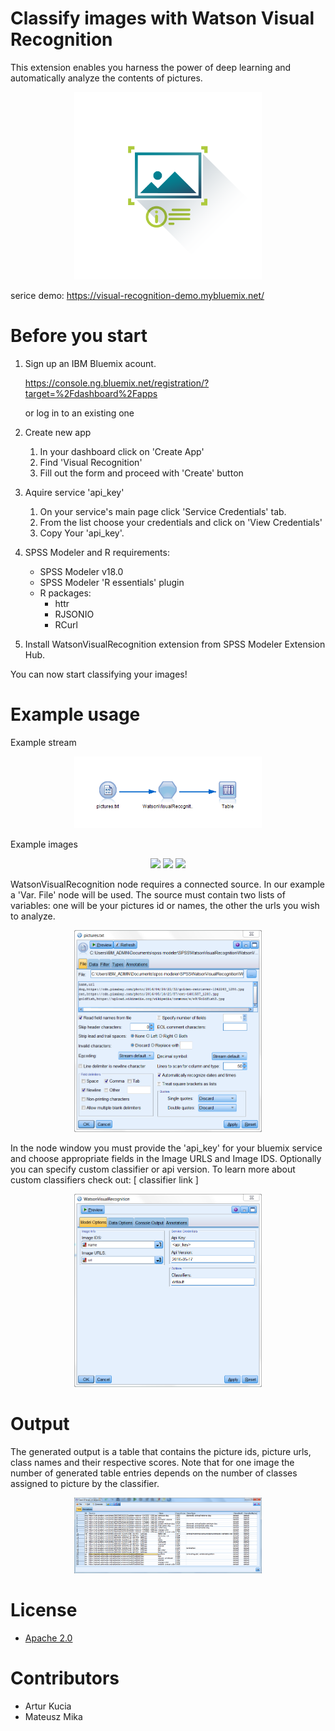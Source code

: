 # Classify images with Watson Visual Recognition

This extension enables you harness the power of deep learning and automatically analyze the contents of pictures.

<p align="center">
  <img src="wvr.png"/ width=300px>
</p>

serice demo:
https://visual-recognition-demo.mybluemix.net/

# Before you start

1. Sign up an IBM Bluemix acount.

	https://console.ng.bluemix.net/registration/?target=%2Fdashboard%2Fapps
	
	or log in to an existing one
	
2. Create new app
	1. In your dashboard click on 'Create App'
	2. Find 'Visual Recognition'
	3. Fill out the form and proceed with 'Create' button
	
3. Aquire service 'api_key'
	1. On your service's main page click 'Service Credentials' tab.
	2. From the list choose your credentials and click on 'View Credentials'
	3. Copy Your 'api_key'.
	

4. SPSS Modeler and R requirements:
	- SPSS Modeler v18.0
	- SPSS Modeler 'R essentials' plugin
	- R packages: 
		- httr
		- RJSONIO
		- RCurl
		
5. Install WatsonVisualRecognition extension from SPSS Modeler Extension Hub.

You can now start classifying your images!

# Example usage

Example stream

<p align="center">
  <img src="Screenshot/stream.PNG"/ width=300px>
</p>

Example images

<p align="center">
  <img src="https://cdn.pixabay.com/photo/2016/04/20/22/32/golden-retriever-1342263_1280.jpg"/ width=100px>  
  <img src="https://upload.wikimedia.org/wikipedia/commons/e/e9/Goldfish3.jpg"/ width=100px>
  <img src="https://cdn.pixabay.com/photo/2016/05/18/20/57/cat-1401557_1280.jpg"/ width=100px>
</p>


WatsonVisualRecognition node requires a connected source. In our example a 'Var. File' node will be used.
The source must contain two lists of variables: one will be your pictures id or names, the other the urls you wish to analyze.

<p align="center">
  <img src="Screenshot/input1.PNG"/ width=300px>
</p>

	
In the node window you must provide the 'api_key' for your bluemix service and choose appropriate fields in the Image URLS and Image IDS.
Optionally you can specify custom classifier or api version. To learn more about custom classifiers check out: 
[ classifier link ]

<p align="center">
  <img src="Screenshot/input2.PNG"/ width=300px>
</p>
	
	
# Output

The generated output is a table that contains the picture ids, picture urls, class names and their respective scores. 
Note that for one image the number of generated table entries depends on the number of classes assigned to picture by the classifier.
	
<p align="center">
  <img src="Screenshot/output.PNG"/ width=300px>
</p>
	
# License
- [Apache 2.0][1]

# Contributors
- Artur Kucia
- Mateusz Mika

 [1]: http://www.apache.org/licenses/LICENSE-2.0.html
